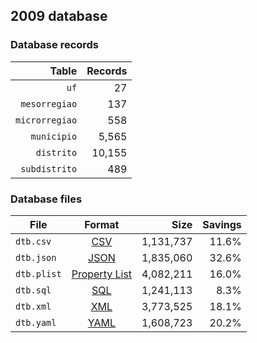 ## 2009 database

### Database records

|          Table | Records |
| --------------:| -------:|
|           `uf` |      27 |
|  `mesorregiao` |     137 |
| `microrregiao` |     558 |
|    `municipio` |   5,565 |
|     `distrito` |  10,155 |
|  `subdistrito` |     489 |

### Database files

| File        | Format                                                       |      Size | Savings |
| ----------- |:------------------------------------------------------------:| ---------:| -------:|
| `dtb.csv`   | [CSV](https://en.wikipedia.org/wiki/Comma-separated_values)  | 1,131,737 |   11.6% |
| `dtb.json`  | [JSON](https://en.wikipedia.org/wiki/JSON)                   | 1,835,060 |   32.6% |
| `dtb.plist` | [Property List](https://en.wikipedia.org/wiki/Property_list) | 4,082,211 |   16.0% |
| `dtb.sql`   | [SQL](https://en.wikipedia.org/wiki/SQL)                     | 1,241,113 |    8.3% |
| `dtb.xml`   | [XML](https://en.wikipedia.org/wiki/XML)                     | 3,773,525 |   18.1% |
| `dtb.yaml`  | [YAML](https://en.wikipedia.org/wiki/YAML)                   | 1,608,723 |   20.2% |
